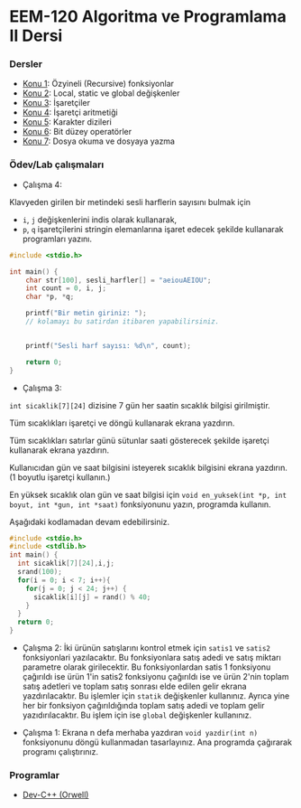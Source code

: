 # EEM-120 Algoritma ve Programlama II Dersi

<!-- ### [Duyurular](#duyurular) |  [Laboratuvar](#Laboratuvar) |  [Dersler](#dersler) | [Kaynaklar](#kaynaklar) |  [Programlar](#programlar)

### Duyurular
- Online dersin son saatinde lab çalışması yapılacaktır. Lab çalışması yapmak isteyenlerin ekran paylaşımı yapabilmek için Adobe Connect programını kurması gerekmektedir.

### Laboratuvar


- Lab 1 çalışması için [tıklayınız](./lab/01.md).
- Lab 2 çalışması için [tıklayınız](./lab/02.md).
- Lab 3 çalışması için [tıklayınız](./lab/03.md).
- Lab 4 çalışması için [tıklayınız](./lab/04.md). -->

 


### Dersler

- [Konu 1](./dersler/01.md): Özyineli (Recursive) fonksiyonlar
- [Konu 2](./dersler/02.md): Local, static ve global değişkenler
- [Konu 3](./dersler/03.md): İşaretçiler
- [Konu 4](./dersler/04.md): İşaretçi aritmetiği
- [Konu 5](./dersler/05.md): Karakter dizileri
- [Konu 6](./dersler/06.md): Bit düzey operatörler
- [Konu 7](./dersler/07.md): Dosya okuma ve dosyaya yazma

<!-- 
-  [Konu 3](./dersler/02.md): String (karakter dizisi)
- [Konu 4](./dersler/03.md): Struct (yapılar)
- [Konu 5](./dersler/04.md): Bit düzey (bitwise) operatörler
- [Konu 6](./dersler/05.md): Dosya okuma ve dosyaya yazma işlemleri
- [Konu 7](./dersler/06.md): Dinamik Bellek Tahsisi
- [Konu 8](./dersler/07.md): Makrolar -->



### Ödev/Lab çalışmaları

- Çalışma 4:

Klavyeden girilen bir metindeki sesli harflerin sayısını bulmak için 
- `i`, `j` değişkenlerini indis olarak kullanarak,
- `p`, `q` işaretçilerini stringin elemanlarına işaret edecek şekilde kullanarak
programları yazını.

```C
#include <stdio.h>

int main() {
    char str[100], sesli_harfler[] = "aeiouAEIOU";
    int count = 0, i, j;
    char *p, *q;

    printf("Bir metin giriniz: ");
    // kolamayı bu satirdan itibaren yapabilirsiniz.    


    printf("Sesli harf sayısı: %d\n", count);

    return 0;
}

```


- Çalışma 3:

`int sicaklik[7][24]` dizisine 7 gün her saatin sıcaklık bilgisi girilmiştir.

Tüm sıcaklıkları işaretçi ve döngü kullanarak ekrana yazdırın.

Tüm sıcaklıkları satırlar günü sütunlar saati gösterecek şekilde işaretçi kullanarak ekrana yazdırın.

Kullanıcıdan gün ve saat bilgisini isteyerek sıcaklık bilgisini ekrana yazdırın. (1 boyutlu işaretçi kullanın.)

En yüksek sıcaklık olan gün ve saat bilgisi için 
`void en_yuksek(int *p, int boyut, int *gun, int *saat)`
fonksiyonunu yazın, programda kullanın.

Aşağıdaki kodlamadan devam edebilirsiniz.

```C
#include <stdio.h>
#include <stdlib.h>
int main() {
  int sicaklik[7][24],i,j;
  srand(100);  
  for(i = 0; i < 7; i++){
    for(j = 0; j < 24; j++) {
      sicaklik[i][j] = rand() % 40;
    }
  }
  return 0;
}
```

- Çalışma 2: İki ürünün satışlarını kontrol etmek için `satis1` ve `satis2` fonksiyonlari yazılacaktır. Bu fonksiyonlara satış adedi ve satış miktarı parametre olarak girilecektir. Bu fonksiyonlardan  satis 1 fonksiyonu çağırıldı ise ürün 1'in satis2 fonksiyonu çağırıldı ise ve ürün 2'nin toplam satış adetleri ve toplam satış sonrası elde edilen gelir ekrana yazdırılacaktır. Bu işlemler için `statik` değişkenler kullanınız. Ayrıca yine her bir fonksiyon çağırıldığında toplam satış adedi ve toplam gelir yazıdırılacaktır. Bu işlem için ise `global` değişkenler kullanınız.


- Çalışma 1: Ekrana n defa merhaba yazdıran `void yazdir(int n)` fonksiyonunu döngü kullanmadan tasarlayınız. Ana programda çağırarak programı çalıştırınız.

<!-- 
### Kaynaklar -->

<!-- #### Kitaplar -->
<!-- Hiperkitap ve Turcademy sitelerine üniversitemiz üye olduğundan bu sitedeki kitaplara ücretsiz ulaşabilirsiniz.   
Kampus dışı erişim ayarları için [tıklayınız](https://bidb.isparta.edu.tr/tr/servisler/kampus-disi-erisim-6932s.html).
- [Her yönüyle C,  Tevfik Kızılören](https://www.hiperkitap.com/her-yonuyle-c)
- [Algoritma Tasarlama Ve C İle Temel Bilgisayar Programlama, Atakan Abuşoğlu](https://www.turcademy.com/tr/kitap/algoritma-tasarlama-ve-c-ile-temel-bilgisayar-programlama-9786053279099)
- [C İle Programlama, Deitel ve Deitel](https://www.turcademy.com/tr/kitap/c-ile-programlama-9786053556237) -->


<!-- #### İnternet -->


### Programlar
- [Dev-C++ (Orwell)](https://sourceforge.net/projects/orwelldevcpp/)





